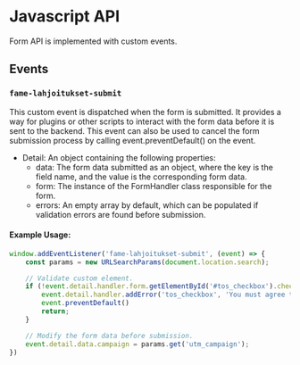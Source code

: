 # Javascript API

Form API is implemented with custom events.

## Events

### `fame-lahjoitukset-submit`

This custom event is dispatched when the form is submitted. It provides a way for plugins or
other scripts to interact with the form data before it is sent to the backend. This event can
also be used to cancel the form submission process by calling event.preventDefault() on the event.

- Detail: An object containing the following properties:
  - data: The form data submitted as an object, where the key is the field name, and the value is the corresponding form data.
  - form: The instance of the FormHandler class responsible for the form.
  - errors: An empty array by default, which can be populated if validation errors are found before submission.

#### Example Usage:

```js
window.addEventListener('fame-lahjoitukset-submit', (event) => {
	const params = new URLSearchParams(document.location.search);

	// Validate custom element.
	if (!event.detail.handler.form.getElementById('#tos_checkbox').checked) {
		event.detail.handler.addError('tos_checkbox', 'You must agree to terms of service.');
		event.preventDefault()
		return;
	}

	// Modify the form data before submission.
	event.detail.data.campaign = params.get('utm_campaign');
})
```
